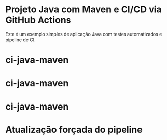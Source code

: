 # Projeto Java com Maven e CI/CD via GitHub Actions

Este é um exemplo simples de aplicação Java com testes automatizados e pipeline de CI.
# ci-java-maven
# ci-java-maven
# ci-java-maven
# Atualização forçada do pipeline
